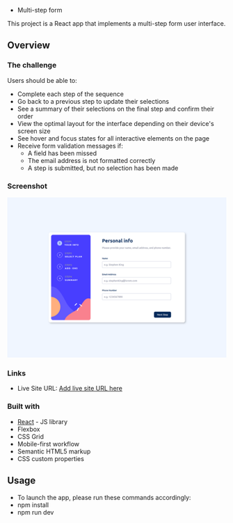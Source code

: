 - Multi-step form

This project is a React app that implements a multi-step form user interface.

## Overview

### The challenge

Users should be able to:

- Complete each step of the sequence
- Go back to a previous step to update their selections
- See a summary of their selections on the final step and confirm their order
- View the optimal layout for the interface depending on their device's screen size
- See hover and focus states for all interactive elements on the page
- Receive form validation messages if:
  - A field has been missed
  - The email address is not formatted correctly
  - A step is submitted, but no selection has been made

### Screenshot

![](./src/assets/images/screenshot.png)

### Links

- Live Site URL: [Add live site URL here](https://multi-step-form.netlify.app/)


### Built with

- [React](https://reactjs.org/) - JS library
- Flexbox
- CSS Grid
- Mobile-first workflow
- Semantic HTML5 markup
- CSS custom properties

## Usage

- To launch the app, please run these commands accordingly: 
- npm install
- npm run dev
